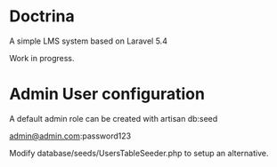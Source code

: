 # Doctrina

A simple LMS system based on Laravel 5.4

Work in progress.


# Admin User configuration
A default admin role can be created with artisan db:seed

admin@admin.com:password123

Modify database/seeds/UsersTableSeeder.php to setup an alternative.

